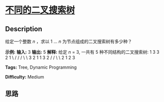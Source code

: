 # [不同的二叉搜索树][title]

## Description

给定一个整数 _n_ ，求以 1 ...  _n_  为节点组成的二叉搜索树有多少种？

**示例:**
            **输入:** 3    **输出:** 5    **解释:** 给定 _n_ = 3, 一共有 5 种不同结构的二叉搜索树:           1         3     3      2      1        \       /     /      / \      \         3     2     1      1   3      2        /     /       \                 \       2     1         2                 3


**Tags:** Tree, Dynamic Programming

**Difficulty:** Medium

## 思路

[title]: https://leetcode-cn.com/problems/unique-binary-search-trees

